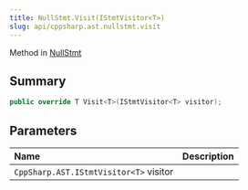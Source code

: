 ```yaml
---
title: NullStmt.Visit(IStmtVisitor<T>)
slug: api/cppsharp.ast.nullstmt.visit
---
```

Method in [NullStmt](/api/cppsharp/ast/nullstmt)

## Summary



```csharp
public override T Visit<T>(IStmtVisitor<T> visitor);
```

## Parameters

|Name|Description|
|:---|:---|
|`CppSharp.AST.IStmtVisitor<T>` visitor||

